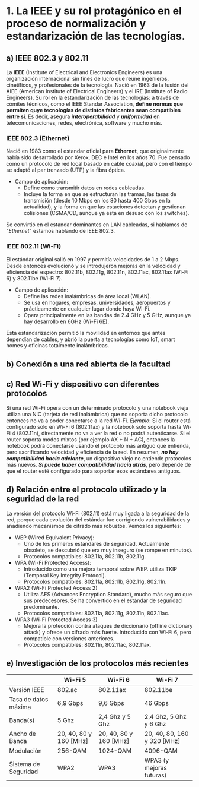 # 1. La IEEE y su rol protagónico en el proceso de normalización y estandarización de las tecnologías.
## a) IEEE 802.3 y 802.11 
La **IEEE** (Institute of Electrical and Electronics Engineers) es una organización internacional sin fines de lucro que reune ingenieros, cinetíficos, y profesionales de la tecnología. Nació en 1963 de la fusión del AIEE (American Institute of Electrical Engineers) y el IRE (Institute of Radio Engineers).
Su rol en la estandarización de las tecnologías: a través de cómites técnicos, como el IEEE Standar Association, **define normas que permiten quye tecnologías de distintos fabricantes sean compatibles entre si**. Es decir, asegura ***interoperabilidad*** y ***uniformidad*** en telecomunicaciones, redes, electrónica, software y mucho más.

### IEEE 802.3 (Ethernet)
Nació en 1983 como el estandar oficial para **Ethernet**, que originalmente había sido desarrollado por Xerox, DEC e Intel en los años 70. Fue pensado como un protocolo de red local basado en cable coaxial, pero con el tiempo se adaptó al par trenzado (UTP) y la fibra óptica.
- Campo de aplicación:
  - Define como transmitir datos en redes cableadas.
  - Incluye la forma en que se estructuran las tramas, las tasas de transmisión (desde 10 Mbps en los 80 hasta 400 Gbps en la actualidad), y la forma en que las estaciones detectan y gestionan colisiones (CSMA/CD, aunque ya está en desuso con los switches).

Se convirtió en el estandar dominantes en LAN cableadas, si hablamos de "*Ethernet*" estamos hablando de IEEE 802.3.

### IEEE 802.11 (Wi-Fi)
El estándar original salió en 1997 y permitía velocidades de 1 a 2 Mbps. Desde entonces evolucionó y se introdujeron mejoras en la velocidad y eficiencia del espectro: 802.11b, 802.11g, 802.11n, 802.11ac, 802.11ax (Wi-Fi 6) y 802.11be (Wi-Fi 7).
- Campo de aplicación:
  - Define las redes inalámbricas de área local (WLAN).
  - Se usa en hogares, empresas, universidades, aeropuertos y prácticamente en cualquier lugar donde haya Wi-Fi.
  - Opera principalmente en las bandas de 2.4 GHz y 5 GHz, aunque ya hay desarrollo en 6GHz (Wi-Fi 6E).

Esta estandarización permitió la movilidad en entornos que antes dependían de cables, y abrió la puerta a tecnologías como IoT, smart homes y oficinas totalmente inalámbricas.

## b) Conexión a una red abierta de la facultad


## c) Red Wi-Fi y dispositivo con diferentes protocolos
Si una red Wi-Fi opera con un determinado protocolo y una notebook vieja utiliza una NIC (tarjeta de red inalámbrica) que no soporta dicho protocolo entonces no va a poder conectarse a la red Wi-Fi.
*Ejemplo*: Si el router está configurado solo en Wi-Fi 6 (802.11ax) y la notebook solo soporta hasta Wi-Fi 4 (802.11n), directamente no va a ver la red o no podrá autenticarse. Si el router soporta modos mixtos (por ejemplo AX + N + AC), entonces la notebook podrá conectarse usando el protocolo más antiguo que entienda, pero sacrificando velocidad y eficiencia de la red.
En resumen, ***no hay compatibilidad hacia adelante***, un dispositivo viejo no entiende protocolos más nuevos. ***Si puede haber compatibilidad hacia atrás***, pero depende de que el router esté configurado para soportar esos estándares antiguos.

## d) Relación entre el protocolo utilizado y la seguridad de la red
La versión del protocolo Wi-Fi (802.11) está muy ligada a la seguridad de la red, porque cada evolución del estándar fue corrigiendo vulnerabilidades y añadiendo mecanismos de cifrado más robustos. Vemos los siguientes:
- WEP (Wired Equivalent Privacy):
  - Uno de los primeros estándares de seguridad. Actualmente obsoleto, se descubrió que era muy inseguro (se rompe en minutos).
  - Protocolos compatibles: 802.11a, 802.11b, 802.11g.
- WPA (Wi-Fi Protected Access):
  - Introducido como una mejora temporal sobre WEP. utiliza TKIP (Temporal Key Integrity Protocol).
  - Protocolos compatibles: 802.11a, 802.11b, 802.11g, 802.11n.
- WPA2 (Wi-Fi Protected Access 2)
  - Utiliza AES (Advances Encryption Standard), mucho más seguro que sus predecesores. Se ha convertido en el estándar de seguridad predominante.
  - Protocolos compatibles: 802.11a, 802.11g, 802.11n, 802.11ac.
- WPA3 (Wi-Fi Protected Access 3)
  - Mejora la protección contra ataques de diccionario (offline dictionary attack) y ofrece un cifrado más fuerte. Introducido con Wi-Fi 6, pero compatible con versiones anteriores.
  - Protocolos compatibles: 802.11n, 802.11ac, 802.11ax.


## e) Investigación de los protocolos más recientes
|        | Wi-Fi 5         | Wi-Fi 6         | Wi-Fi 7         |
|----------------------|-----------------|-----------------|-----------------|
| Versión IEEE         |802.ac           |802.11ax         |802.11be         |
| Tasa de datos máxima |6,9 Gbps         |9,6 Gbps         |46 Gbps          |
| Banda(s)             |5 Ghz            |2,4 Ghz y 5 Ghz  |2,4 Ghz, 5 Ghz y 6 Ghz|
| Ancho de Banda       |20, 40, 80 y 160 [MHz]|20, 40, 80 y 160 [MHz]|20, 40, 80, 160 y 320 [MHz]|
| Modulación           |256-QAM          |1024-QAM         |4096-QAM         |
| Sistema de Seguridad |WPA2             |WPA3             |WPA3 (y mejoras futuras)|




